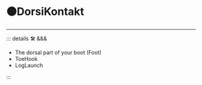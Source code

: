 # 🟠<mooves>DorsiKontakt</mooves>

---

<!-- =================================================== -->
<!-- =================================================== -->
<!-- =================================================== -->
<!-- =================================================== -->
<!-- =================================================== -->
::: details 🛠 <dev>&&&</dev>

- The dorsal part of your boot (Foot)
- ToeHook
- LogLaunch

:::

